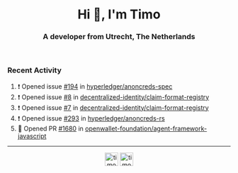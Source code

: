 <h1 align="center">Hi 👋, I'm Timo</h1>
<h3 align="center">A developer from Utrecht, The Netherlands</h3>
<br/>
<!-- https://github.com/rahuldkjain/github-profile-readme-generator --!>

<!--  <p align="left"><img src="https://github-readme-stats.vercel.app/api?username=timoglastra&show_icons=true&count_private=true&" alt="timoglastra" /></p> --!>

<!--
Github language stats
<p align="left"><img src="https://github-readme-stats.vercel.app/api/top-langs/?username=timoglastra&layout=compact" alt="timoglastra" /><p>
-->

<!-- Codestats language stats -->
<!-- <p align="left"><img src="https://codestats-readme.vercel.app/api/top-langs/?username=timoglastra&layout=compact&language_count=12" alt="timoglastra" /><p>    --!>
  
<h3>Recent Activity</h3>

<!--START_SECTION:activity-->
1. ❗ Opened issue [#194](https://github.com/hyperledger/anoncreds-spec/issues/194) in [hyperledger/anoncreds-spec](https://github.com/hyperledger/anoncreds-spec)
2. ❗ Opened issue [#8](https://github.com/decentralized-identity/claim-format-registry/issues/8) in [decentralized-identity/claim-format-registry](https://github.com/decentralized-identity/claim-format-registry)
3. ❗ Opened issue [#7](https://github.com/decentralized-identity/claim-format-registry/issues/7) in [decentralized-identity/claim-format-registry](https://github.com/decentralized-identity/claim-format-registry)
4. ❗ Opened issue [#293](https://github.com/hyperledger/anoncreds-rs/issues/293) in [hyperledger/anoncreds-rs](https://github.com/hyperledger/anoncreds-rs)
5. 💪 Opened PR [#1680](https://github.com/openwallet-foundation/agent-framework-javascript/pull/1680) in [openwallet-foundation/agent-framework-javascript](https://github.com/openwallet-foundation/agent-framework-javascript)
<!--END_SECTION:activity-->

---

<p align="center">
<a href="https://twitter.com/timoglastra" target="blank"><img align="center" src="https://cdn.jsdelivr.net/npm/simple-icons@3.0.1/icons/twitter.svg" alt="timoglastra" height="30" width="30" /></a>
<a href="https://linkedin.com/in/timoglastra" target="blank"><img align="center" src="https://cdn.jsdelivr.net/npm/simple-icons@3.0.1/icons/linkedin.svg" alt="timoglastra" height="30" width="30" /></a>
</p>



